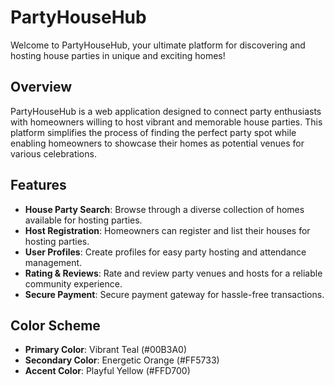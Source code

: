 # PartyHouseHub

Welcome to PartyHouseHub, your ultimate platform for discovering and hosting house parties in unique and exciting homes!

## Overview

PartyHouseHub is a web application designed to connect party enthusiasts with homeowners willing to host vibrant and memorable house parties. This platform simplifies the process of finding the perfect party spot while enabling homeowners to showcase their homes as potential venues for various celebrations.

## Features

- **House Party Search**: Browse through a diverse collection of homes available for hosting parties.
- **Host Registration**: Homeowners can register and list their houses for hosting parties.
- **User Profiles**: Create profiles for easy party hosting and attendance management.
- **Rating & Reviews**: Rate and review party venues and hosts for a reliable community experience.
- **Secure Payment**: Secure payment gateway for hassle-free transactions.

## Color Scheme

- **Primary Color**: Vibrant Teal (#00B3A0)
- **Secondary Color**: Energetic Orange (#FF5733)
- **Accent Color**: Playful Yellow (#FFD700)

